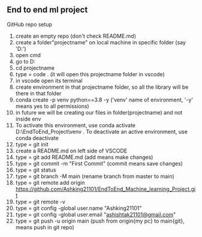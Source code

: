 ## End to end ml project

GitHub repo setup

1. create an empty repo (don't check README.md)
2. create a folder"projectname" on local machine in specific folder (say 'D:')
3. open cmd
4. go to D:
5. cd projectname
6. type = code .   (it will open this projectname folder in vscode)
7. in vscode open its terminal
8. create environment in that projectname folder, so all the library will be there in that folder 
9. conda create -p venv python==3.8 -y  ('venv' name of environment, '-y' means yes to all permissions)
10. in future we will be creating our files in folder(projectname) and not inside env
11. To activate this environment, use conda activate D:\EndToEnd_Project\venv    .    To deactivate an active environment, use conda deactivate
12. type = git init
13. create a README.md on left side of VSCODE
14. type = git add README.md             (add means make changes)
15. type = git commit -m "First Commit"  (commit means save changes)
16. type = git status
17. type = git branch -M main            (rename branch from master to main)  
18. type = git remote add origin https://github.com/Ashking21101/EndToEnd_Machine_learning_Project.git
19. type = git remote -v
20. type = git config -global user.name "Ashking21101"
21. type = git config -global user.email "ashishtak21101@gmail.com"
22. type = git push -u origin main       (push from origin{my pc} to main{git}, means push in git repo)